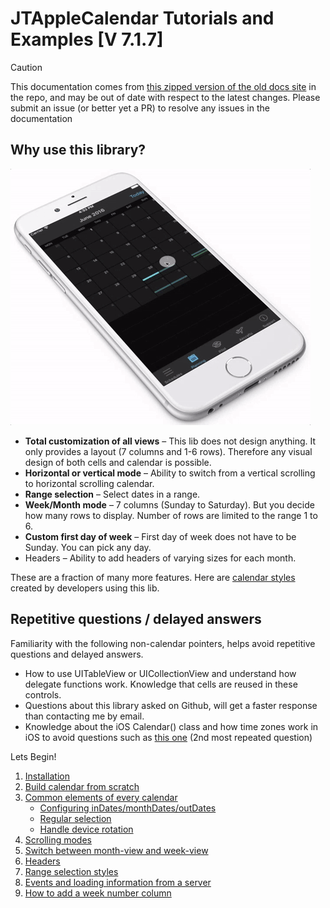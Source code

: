 # JTAppleCalendar Tutorials and Examples [V 7.1.7]

> [!CAUTION]
> This documentation comes from [this zipped version of the old docs site](https://github.com/patchthecode/JTAppleCalendar/issues/1397#issuecomment-2054113374) in the repo, and may be out of date with respect to the latest changes. Please submit an issue (or better yet a PR) to resolve any issues in the documentation

## Why use this library?

![alt text](./image1.gif)

- **Total customization of all views** – This lib does not design anything. It only provides a layout (7 columns and 1-6 rows). Therefore any visual design of both cells and calendar is possible.
- **Horizontal or vertical mode** – Ability to switch from a vertical scrolling to horizontal scrolling calendar.
- **Range selection** – Select dates in a range.
- **Week/Month mode** – 7 columns (Sunday to Saturday). But you decide how many rows to display. Number of rows are limited to the range 1 to 6.
- **Custom first day of week** – First day of week does not have to be Sunday. You can pick any day.
- Headers – Ability to add headers of varying sizes for each month.

These are a fraction of many more features. Here are [calendar styles](https://github.com/patchthecode/JTAppleCalendar/issues/2) created by developers using this lib.

## Repetitive questions / delayed answers

Familiarity with the following non-calendar pointers, helps avoid repetitive questions and delayed answers.

- How to use UITableView or UICollectionView and understand how delegate functions work. Knowledge that cells are reused in these controls.
- Questions about this library asked on Github, will get a faster response than contacting me by email.
- Knowledge about the iOS Calendar() class and how time zones work in iOS to avoid questions such as [this one](https://github.com/patchthecode/JTAppleCalendar/issues/252) (2nd most repeated question)

Lets Begin!

1. [Installation](../installation/Installation.md)
2. [Build calendar from scratch](../build-calendar/Build%20A%20Calendar%20From%20Scratch.md)
3. [Common elements of every calendar](../common-elements/Common%20Elements.md)
   - [Configuring inDates/monthDates/outDates]()
   - [Regular selection](../common-elements//regular-selection/Regular%20Selection.md)
   - [Handle device rotation](../common-elements/device-rotation/Handling%20Device%20Rotation.md)
4. [Scrolling modes](../scrolling-modes/Scrolling%20Modes.md)
5. [Switch between month-view and week-view](../switch-month-to-week-view/Switch%20between%20month-view%20and%20week-view.md)
6. [Headers](../headers/Headers.md)
7. [Range selection styles](../range-selection-styles/Range%20selection%20styles.md)
8. [Events and loading information from a server]()
9. [How to add a week number column](../implementing-week-numbers/Implementing%20week%20numbers.md)
